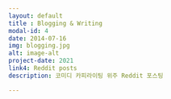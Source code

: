 ```yaml
---
layout: default
title : Blogging & Writing
modal-id: 4
date: 2014-07-16
img: blogging.jpg
alt: image-alt
project-date: 2021
link4: Reddit posts
description: 코미디 카피라이팅 위주 Reddit 포스팅

---
```

